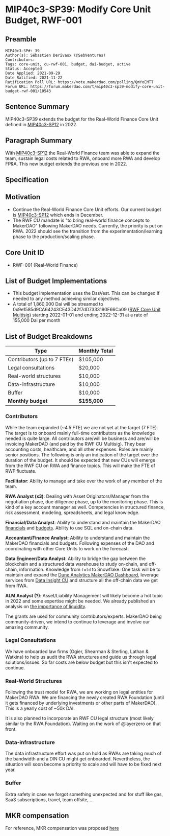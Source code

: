 # MIP40c3-SP39: Modify Core Unit Budget, RWF-001

## Preamble

```
MIP40c3-SP#: 39
Author(s): Sébastien Derivaux (@SebVentures)
Contributors:
Tags: core-unit, cu-rwf-001, budget, dai-budget, active
Status: Accepted
Date Applied: 2021-09-29
Date Ratified: 2021-11-22
Ratification Poll URL: https://vote.makerdao.com/polling/QmYoEMTT
Forum URL: https://forum.makerdao.com/t/mip40c3-sp39-modify-core-unit-budget-rwf-001/10543
````

## Sentence Summary

MIP40c3-SP39 extends the budget for the Real-World Finance Core Unit defined in [MIP40c3-SP12](https://github.com/makerdao/mips/blob/master/MIP40/MIP40c3-Subproposals/MIP40c3-SP12.md5) in 2022.

## Paragraph Summary

With [MIP40c3-SP12](https://github.com/makerdao/mips/blob/master/MIP40/MIP40c3-Subproposals/MIP40c3-SP12.md) the Real-World Finance team was able to expand the team, sustain legal costs related to RWA, onboard more RWA and develop FP&A. This new budget extends the previous one in 2022.

## Specification

## Motivation

* Continue the Real-World Finance Core Unit efforts. Our current budget is [MIP40c3-SP12](https://forum.makerdao.com/t/mip40c3-sp12-modify-core-unit-budget-rwf-001/7985) which ends in December.
* The RWF CU mandate is "to bring real-world finance concepts to MakerDAO" following MakerDAO needs. Currently, the priority is put on RWA. 2022 should see the transition from the experimentation/learning phase to the production/scaling phase.

## Core Unit ID

* RWF-001 (Real-World Finance)

## List of Budget Implementations

* This budget implementation uses the DssVest. This can be changed if needed to any method achieving similar objectives.
* A total of 1,860,000 Dai will be streamed to 0x9e1585d9CA64243CE43D42f7dD7333190F66Ca09 ([RWF Core Unit Multisig](https://forum.makerdao.com/t/mip40c1-adding-rwf-core-unit-multisig/7476)) starting 2022-01-01 and ending 2022-12-31 at a rate of 155,000 Dai per month

## List of Budget Breakdowns

|Type|Monthly Total|
| --- | --- |
|Contributors (up to 7 FTEs)|$105,000|
|Legal consultations|$20,000|
|Real-world structures|$10,000|
|Data-infrastructure|$10,000|
|Buffer|$10,000|
|**Monthly budget**|**$155,000**|

### Contributors

While the team expanded (~4.5 FTE) we are not yet at the target (7 FTE). The target is to onboard mainly full-time contributors as the knowledge needed is quite large. All contributors are/will be business and are/will be invoicing MakerDAO (and paid by the RWF CU Multisig). They bear accounting costs, healthcare, and all other expenses. Roles are mainly senior positions. The following is only an indication of the target over the duration of the budget. It should be expected that new CUs will emerge from the RWF CU on RWA and finance topics. This will make the FTE of RWF fluctuate.

**Facilitator**: Ability to manage and take over the work of any member of the team.

**RWA Analyst (x3)**: Dealing with Asset Originators/Manager from the negotiation phase, due diligence phase, up to the monitoring phase. This is kind of a key account manager as well. Competencies in structured finance, risk assessment, modeling, spreadsheets, and legal knowledge. 

**Financial/Data Analyst**: Ability to understand and maintain the MakerDAO [financials](https://forum.makerdao.com/t/financial-report-2021-08/10288/2) and [budgets](https://forum.makerdao.com/t/makerdao-budget-simulator-as-of-7-21-21-revenue-cash-flow-forecast/9469). Ability to use SQL and on-chain data.

**Accountant/Finance Analyst**: Ability to understand and maintain the MakerDAO financials and budgets. Following expenses of the DAO and coordinating with other Core Units to work on the forecast.

**Data Engineer/Data Analyst**: Ability to bridge the gap between the blockchain and a structured data warehouse to study on-chain, and off-chain, information. Knowledge from `fold` to Snowflake. One task will be to maintain and expand the [Dune Analytics MakerDAO Dashboard](https://dune.xyz/SebVentures/maker---accounting_1), leverage services from [Data Insight CU](https://github.com/makerdao/mips/blob/master/MIP39/MIP39c2-Subproposals/MIP39c2-SP22.md) and structure all the off-chain data we get from RWA.

**ALM Analyst (?)**: Asset/Liability Management will likely become a hot topic in 2022 and some expertise might be needed. We already published an analysis on [the importance of liquidity](https://medium.com/@sebastien.derivaux/stablecoin-design-liquidity-8b0c60f585f1).

The grants are used for community contributors/experts. MakerDAO being community-driven, we intend to continue to leverage and involve our amazing community.

### Legal Consultations

We have onboarded law firms (Ogier, Shearman & Sterling, Lathan & Watkins) to help us audit the RWA structures and guide us through legal solutions/issues. So far costs are below budget but this isn't expected to continue.

### Real-World Structures

Following the trust model for RWA, we are working on legal entities for MakerDAO RWA. We are financing the newly created RWA Foundation (until it gets financed by underlying investments or other parts of MakerDAO). This is a yearly cost of ~50k DAI.

It is also planned to incorporate an RWF CU legal structure (most likely similar to the RWA Foundation). Waiting on the work of @layerzero on that front.

### Data-infrastructure

The data infrastructure effort was put on hold as RWAs are taking much of the bandwidth and a DIN CU might get onboarded. Nevertheless, the situation will soon become a priority to scale and will have to be fixed next year.

### Buffer

Extra safety in case we forgot something unexpected and for stuff like gas, SaaS subscriptions, travel, team offsite, ...

## MKR compensation

For reference, MKR compensation was proposed [here](https://github.com/makerdao/mips/blob/master/MIP40/MIP40c3-Subproposals/MIP40c3-SP38.md)
